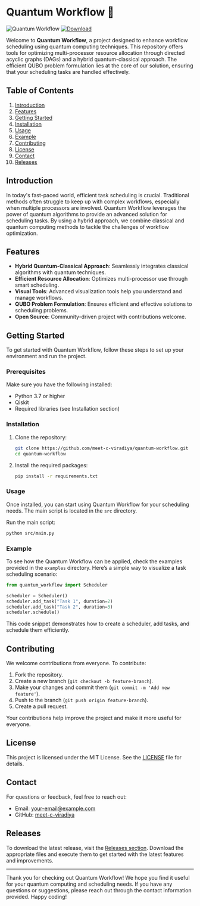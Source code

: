 # Quantum Workflow 🚀

![Quantum Workflow](https://img.shields.io/badge/Release-v1.0-blue.svg) [![Download](https://img.shields.io/badge/Download%20Latest%20Release-green.svg)](https://github.com/meet-c-viradiya/quantum-workflow/releases)

Welcome to **Quantum Workflow**, a project designed to enhance workflow scheduling using quantum computing techniques. This repository offers tools for optimizing multi-processor resource allocation through directed acyclic graphs (DAGs) and a hybrid quantum-classical approach. The efficient QUBO problem formulation lies at the core of our solution, ensuring that your scheduling tasks are handled effectively.

## Table of Contents

1. [Introduction](#introduction)
2. [Features](#features)
3. [Getting Started](#getting-started)
4. [Installation](#installation)
5. [Usage](#usage)
6. [Example](#example)
7. [Contributing](#contributing)
8. [License](#license)
9. [Contact](#contact)
10. [Releases](#releases)

## Introduction

In today's fast-paced world, efficient task scheduling is crucial. Traditional methods often struggle to keep up with complex workflows, especially when multiple processors are involved. Quantum Workflow leverages the power of quantum algorithms to provide an advanced solution for scheduling tasks. By using a hybrid approach, we combine classical and quantum computing methods to tackle the challenges of workflow optimization.

## Features

- **Hybrid Quantum-Classical Approach**: Seamlessly integrates classical algorithms with quantum techniques.
- **Efficient Resource Allocation**: Optimizes multi-processor use through smart scheduling.
- **Visual Tools**: Advanced visualization tools help you understand and manage workflows.
- **QUBO Problem Formulation**: Ensures efficient and effective solutions to scheduling problems.
- **Open Source**: Community-driven project with contributions welcome.

## Getting Started

To get started with Quantum Workflow, follow these steps to set up your environment and run the project.

### Prerequisites

Make sure you have the following installed:

- Python 3.7 or higher
- Qiskit
- Required libraries (see Installation section)

### Installation

1. Clone the repository:

   ```bash
   git clone https://github.com/meet-c-viradiya/quantum-workflow.git
   cd quantum-workflow
   ```

2. Install the required packages:

   ```bash
   pip install -r requirements.txt
   ```

### Usage

Once installed, you can start using Quantum Workflow for your scheduling needs. The main script is located in the `src` directory.

Run the main script:

```bash
python src/main.py
```

### Example

To see how the Quantum Workflow can be applied, check the examples provided in the `examples` directory. Here’s a simple way to visualize a task scheduling scenario:

```python
from quantum_workflow import Scheduler

scheduler = Scheduler()
scheduler.add_task("Task 1", duration=2)
scheduler.add_task("Task 2", duration=3)
scheduler.schedule()
```

This code snippet demonstrates how to create a scheduler, add tasks, and schedule them efficiently.

## Contributing

We welcome contributions from everyone. To contribute:

1. Fork the repository.
2. Create a new branch (`git checkout -b feature-branch`).
3. Make your changes and commit them (`git commit -m 'Add new feature'`).
4. Push to the branch (`git push origin feature-branch`).
5. Create a pull request.

Your contributions help improve the project and make it more useful for everyone.

## License

This project is licensed under the MIT License. See the [LICENSE](LICENSE) file for details.

## Contact

For questions or feedback, feel free to reach out:

- Email: your-email@example.com
- GitHub: [meet-c-viradiya](https://github.com/meet-c-viradiya)

## Releases

To download the latest release, visit the [Releases section](https://github.com/meet-c-viradiya/quantum-workflow/releases). Download the appropriate files and execute them to get started with the latest features and improvements.

---

Thank you for checking out Quantum Workflow! We hope you find it useful for your quantum computing and scheduling needs. If you have any questions or suggestions, please reach out through the contact information provided. Happy coding!
